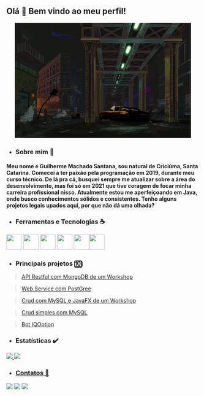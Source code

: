 



## Olá 👋 Bem vindo ao meu perfil! 

<p align="center">
	<img width="460" height="300" src="assets\to_readme\75uC.gif">
</p>


- ### Sobre mim 🙂
#### Meu nome é Guilherme Machado Santana, sou natural de Criciúma, Santa Catarina. Comecei a ter paixão pela programação em 2019, durante meu curso técnico. De lá pra cá, busquei sempre me atualizar sobre a área do desenvolvimento, mas foi só em 2021 que tive coragem de focar minha carreira profissional nisso. Atualmente estou me aperfeiçoando em Java, onde busco conhecimentos sólidos e consistentes. Tenho alguns projetos legais upados aqui, por que não dá uma olhada?

- ### Ferramentas e Tecnologias ☕ 
<img src="https://cdn.jsdelivr.net/gh/devicons/devicon/icons/git/git-original.svg" width="40" height="40"/> <img src="https://cdn.jsdelivr.net/gh/devicons/devicon/icons/java/java-original.svg" width="40" height="40"/> <img src="https://cdn.jsdelivr.net/gh/devicons/devicon/icons/mysql/mysql-original.svg" width="40" height="40"/> <img src="https://cdn.jsdelivr.net/gh/devicons/devicon/icons/postgresql/postgresql-original.svg" width="40" height="40"/> <img src="https://cdn.jsdelivr.net/gh/devicons/devicon/icons/mongodb/mongodb-original.svg" width="40" height="40"/><img src="https://cdn.jsdelivr.net/gh/devicons/devicon/icons/spring/spring-original.svg" width="40" height="40"/> 

- ### Principais projetos 🔟
>[API Restful com MongoDB de um Workshop](https://github.com/guirms/api-restful-springboot-mongodb)

>[Web Service com PostGree](https://github.com/guirms/webservice_springboot)

>[Crud com MySQL e JavaFX de um Workshop](https://github.com/guirms/crud_workshop-javaFX-JDBC)

>[Crud simples com MySQL](https://github.com/guirms/padrao_dao_jdbc)

>[Bot IQOption](https://github.com/guirms/iqoption_trade_bot)

- ### Estatísticas ✔️
<div>
<a href="https://github.com/guirms">
<img height="150em" src="https://github-readme-stats.vercel.app/api/top-langs/?username=guirms&layout=compact&langs_count=7&theme=dracula"/>
<img height="150em" src="https://github-readme-stats.vercel.app/api?username=guirms&show_icons=true&theme=dracula&include_all_commits=true&count_private=true"/>
</div>

- ### Contatos 📱 
  
<div>
<a href="https://www.linkedin.com/in/guilherme-machado-santana-468174216/" target="_blank"><img src="https://img.shields.io/badge/-LinkedIn-%230077B5?style=for-the-badge&logo=linkedin&logoColor=white" target="_blank"></a> <a href = "mailto:guilherme.ms2003@aluno.ifsc.edu.br"><img src="https://img.shields.io/badge/Gmail-D14836?style=for-the-badge&logo=gmail&logoColor=white" target="_blank"></a> <a href="https://instagram.com/g.santanaa03" target="_blank"><img src="https://img.shields.io/badge/-Instagram-%23E4405F?style=for-the-badge&logo=instagram&logoColor=white" target="_blank"></a> 
</div>


  

